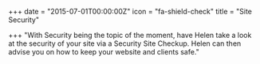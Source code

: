 +++
date = "2015-07-01T00:00:00Z"
icon = "fa-shield-check"
title = "Site Security"

+++
"With Security being the topic of the moment, have Helen take a look at the security of your site via a Security Site Checkup. Helen can then advise you on how to keep your website and clients safe."

<!--more-->

